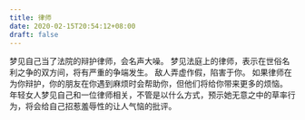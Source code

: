 ```yaml
---
title: 律师
date: 2020-02-15T20:54:12+08:00
draft: false
---
```


梦见自己当了法院的辩护律师，会名声大噪。
梦见法庭上的律师，表示在世俗名利之争的双方间，将有严重的争端发生。
敌人弄虚作假，陷害于你。
如果律师在为你辩护，你的朋友在你遇到麻烦时会帮助你，但他们将给你带来更多的烦恼。
年轻女人梦见自己和一位律师相关，不管是以什么方式，预示她无意之中的草率行为，将会给自己招惹羞辱性的让人气恼的批评。
